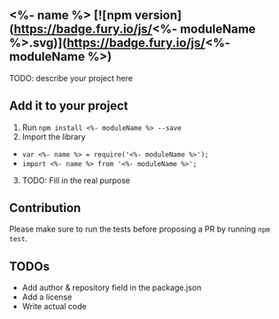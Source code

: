 ## <%- name %> [![npm version](https://badge.fury.io/js/<%- moduleName %>.svg)](https://badge.fury.io/js/<%- moduleName %>)

TODO: describe your project here

## Add it to your project

1. Run `npm install <%- moduleName %> --save`
2. Import the library
  - `var <%- name %> = require('<%- moduleName %>');`
  - `import <%- name %> from '<%- moduleName %>';`
3. TODO: Fill in the real purpose

## Contribution

Please make sure to run the tests before proposing a PR by running `npm test`.


## TODOs

- Add author & repository field in the package.json
- Add a license
- Write actual code
